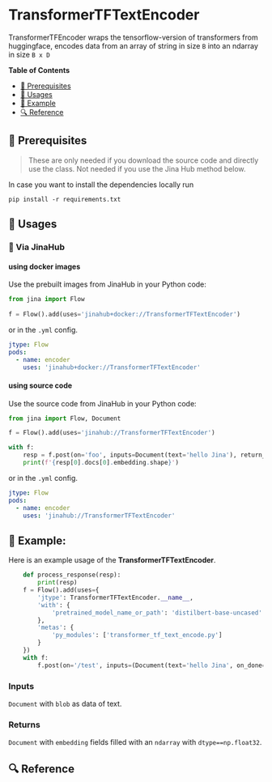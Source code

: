 # TransformerTFTextEncoder
TransformerTFEncoder wraps the tensorflow-version of transformers from huggingface, encodes data from an array of string in size `B` into an ndarray in size `B x D`

**Table of Contents**

- [🌱 Prerequisites](#-prerequisites)
- [🚀 Usages](#-usages)
- [🎉️ Example](#-example)
- [🔍️ Reference](#-reference)

## 🌱 Prerequisites

> These are only needed if you download the source code and directly use the class. Not needed if you use the Jina Hub method below.

In case you want to install the dependencies locally run 
```
pip install -r requirements.txt
```

## 🚀 Usages

### 🚚 Via JinaHub

#### using docker images
Use the prebuilt images from JinaHub in your Python code: 

```python
from jina import Flow
	
f = Flow().add(uses='jinahub+docker://TransformerTFTextEncoder')
```

or in the `.yml` config.
	
```yaml
jtype: Flow
pods:
  - name: encoder
    uses: 'jinahub+docker://TransformerTFTextEncoder'
```

#### using source code
Use the source code from JinaHub in your Python code:

```python
from jina import Flow, Document

f = Flow().add(uses='jinahub://TransformerTFTextEncoder')

with f:
    resp = f.post(on='foo', inputs=Document(text='hello Jina'), return_results=True)
    print(f'{resp[0].docs[0].embedding.shape}')
```

or in the `.yml` config.

```yaml
jtype: Flow
pods:
  - name: encoder
    uses: 'jinahub://TransformerTFTextEncoder'
```

## 🎉 Example:

Here is an example usage of the **TransformerTFTextEncoder**.

```python
    def process_response(resp):
        print(resp)
    f = Flow().add(uses={
        'jtype': TransformerTFTextEncoder.__name__,
        'with': {
            'pretrained_model_name_or_path': 'distilbert-base-uncased'
        },
        'metas': {
            'py_modules': ['transformer_tf_text_encode.py']
        }
    })
    with f:
        f.post(on='/test', inputs=(Document(text='hello Jina', on_done=process_response)))
```

### Inputs 

`Document` with `blob` as data of text.

### Returns

`Document` with `embedding` fields filled with an `ndarray`  with `dtype==np.float32`.

## 🔍️ Reference
